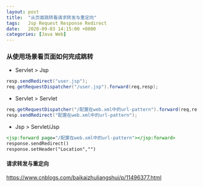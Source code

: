 ```yaml
---
layout: post
title:  "从页面跳转看请求转发与重定向"
tags:   Jsp Request Response Redirect
date:   2020-09-03 14:15:00 +0800
categories: [Java Web]
---
```


### 从使用场景看页面如何完成跳转

- Servlet > Jsp

```java
resp.sendRedirect("user.jsp");
req.getRequestDispatcher("/user.jsp").forward(req,resp);
```

- Servlet > Servlet

```java
req.getRequestDispatcher("/配置在web.xml中的url-pattern").forward(req,resp);
resp.sendRedirect("配置在web.xml中的url-pattern");
```

- Jsp > Servlet/Jsp

```jsp
<jsp:forward page="/配置在web.xml中的url-pattern"></jsp:forward>
response.sendRedirect()
response.setHeader("Location","")
```

#### 请求转发与重定向

https://www.cnblogs.com/baikaizhuliangshui/p/11496377.html